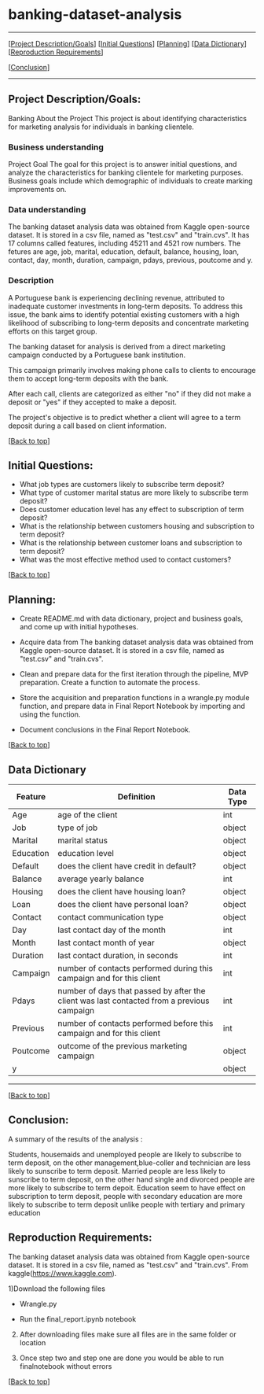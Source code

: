 # banking-dataset-analysis

***
[[Project Description/Goals](#project_description_goals)]
[[Initial Questions](#initial_questions)]
[[Planning](#planning)]
[[Data Dictionary](#dictionary)]
[[Reproduction Requirements](#reproduce)]

[[Conclusion](#conclusion)]

___

## <a name="project_description_goals"></a>Project Description/Goals:

Banking
About the Project
This project is about identifying characteristics for marketing analysis for individuals in banking clientele.

### Business understanding
Project Goal
The goal for this project is to answer initial questions, and analyze the characteristics for banking clientele for marketing purposes. Business goals include which demographic of individuals to create marking improvements on.

### Data understanding
The banking dataset analysis data was obtained from Kaggle open-source dataset. It is stored in a csv file, named as "test.csv" and "train.cvs". It has 17 columns called features, including 45211 and 4521 row numbers. The fetures are age, job, marital, education, default, balance, housing, loan, contact, day, month, duration, campaign, pdays, previous, poutcome and y. 

### Description
A Portuguese bank is experiencing declining revenue, attributed to inadequate customer investments in long-term deposits. To address this issue, the bank aims to identify potential existing customers with a high likelihood of subscribing to long-term deposits and concentrate marketing efforts on this target group.

The banking dataset for analysis is derived from a direct marketing campaign conducted by a Portuguese bank institution. 

This campaign primarily involves making phone calls to clients to encourage them to accept long-term deposits with the bank.

After each call, clients are categorized as either "no" if they did not make a deposit or "yes" if they accepted to make a deposit.

The project's objective is to predict whether a client will agree to a term deposit during a call based on client information.

[[Back to top](#top)]


## <a name="initial_questions"></a>Initial Questions:

- What job types are customers likely to subscribe term deposit?
- What type of customer marital status are more likely to subscribe term deposit?
- Does customer education level has any effect to subscription of term deposit?
- What is the relationship between customers housing and subscription to term deposit?
- What is the relationship between customer loans and subscription to term deposit?
- What was the most effective method used to contact customers?

[[Back to top](#top)]


## <a name="planning"></a>Planning:

- Create README.md with data dictionary, project and business goals, and come up with initial hypotheses.



- Acquire data from The banking dataset analysis data was obtained from Kaggle open-source dataset. It is stored in a csv file, named as "test.csv" and "train.cvs". 
- Clean and prepare data for the first iteration through the pipeline, MVP preparation. Create a function to automate the process. 
- Store the acquisition and preparation functions in a wrangle.py module function, and prepare data in Final Report Notebook by importing and using the function.
- Document conclusions in the Final Report Notebook.

[[Back to top](#top)]



## <a name="dictionary"></a>Data Dictionary  


| Feature | Definition | Data Type |
| ----- | ----- | ----- |
| Age |age of the client | int |
| Job |type of job | object |
| Marital |marital status | object |
| Education |education level | object |
| Default | does the client have credit in default? | object |
| Balance |  average yearly balance | int |
| Housing | does the client have housing loan? | object |
| Loan |does the client have personal loan? | object |
| Contact |contact communication type | object |
| Day |last contact day of the month | int |
| Month |last contact month of year  | object |
| Duration |last contact duration, in seconds | int |
| Campaign |number of contacts performed during this campaign and for this client | int |
| Pdays |number of days that passed by after the client was last contacted from a previous campaign | int |
| Previous |number of contacts performed before this campaign and for this client | int |
| Poutcome |outcome of the previous marketing campaign | object |
| y |            | object |





---

[[Back to top](#top)]


## <a name="conclusion"></a>Conclusion:

A summary of the results of the analysis :

Students, housemaids and unemployed people are likely to subscribe to term deposit, on the other management,blue-coller and technician are less likely to sunscribe to term deposit.
Married people are less likely to sunscribe to term deposit, on the other hand single and divorced people are more likely to subscribe to term depoit.
Education seem to have effect on subscription to term deposit, people with secondary education are more likely to subscribe to term deposit unlike people with tertiary and primary education

## <a name="reproduce"></a>Reproduction Requirements:

The banking dataset analysis data was obtained from Kaggle open-source dataset. It is stored in a csv file, named as "test.csv" and "train.cvs". 
From kaggle(https://www.kaggle.com). 

1)Download the following files

- Wrangle.py

- Run the final_report.ipynb notebook


2) After downloading files make sure all files are in the same folder or location

3) Once step two and step one are done you would be able to run finalnotebook without errors



    
[[Back to top](#top)]
